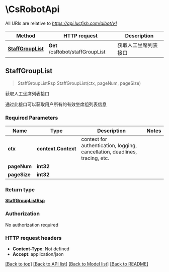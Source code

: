 # \CsRobotApi

All URIs are relative to *https://api.lucfish.com/aibot/v1*

Method | HTTP request | Description
------------- | ------------- | -------------
[**StaffGroupList**](CsRobotApi.md#StaffGroupList) | **Get** /csRobot/staffGroupList | 获取人工坐席列表接口



## StaffGroupList

> StaffGroupListRsp StaffGroupList(ctx, pageNum, pageSize)

获取人工坐席列表接口

通过此接口可以获取用户所有的有效坐席组列表信息

### Required Parameters


Name | Type | Description  | Notes
------------- | ------------- | ------------- | -------------
**ctx** | **context.Context** | context for authentication, logging, cancellation, deadlines, tracing, etc.
**pageNum** | **int32**|  | 
**pageSize** | **int32**|  | 

### Return type

[**StaffGroupListRsp**](StaffGroupListRsp.md)

### Authorization

No authorization required

### HTTP request headers

- **Content-Type**: Not defined
- **Accept**: application/json

[[Back to top]](#) [[Back to API list]](../README.md#documentation-for-api-endpoints)
[[Back to Model list]](../README.md#documentation-for-models)
[[Back to README]](../README.md)

